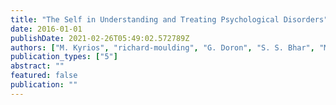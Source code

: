 ```yaml
---
title: "The Self in Understanding and Treating Psychological Disorders"
date: 2016-01-01
publishDate: 2021-02-26T05:49:02.572789Z
authors: ["M. Kyrios", "richard-moulding", "G. Doron", "S. S. Bhar", "M. Nedeljkovic", "M. Mikulincer"]
publication_types: ["5"]
abstract: ""
featured: false
publication: ""
---
```


